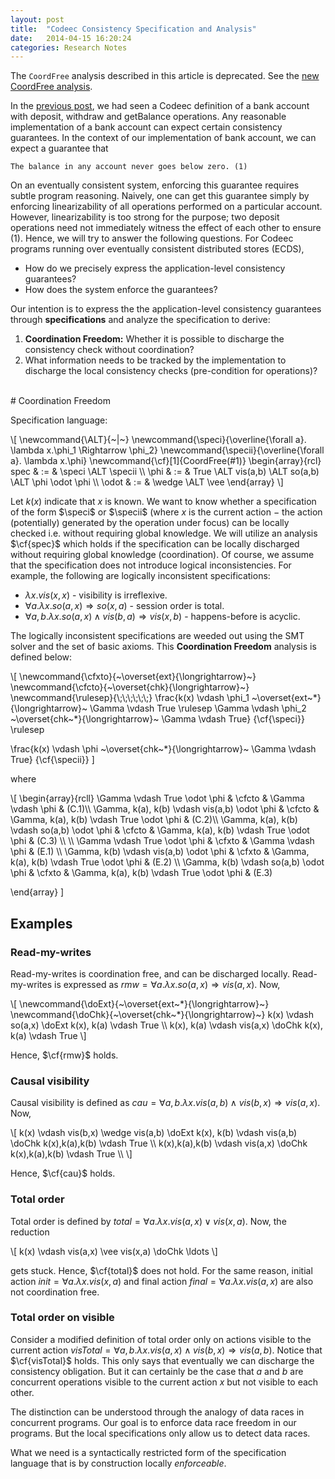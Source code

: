 ```yaml
---
layout: post
title:  "Codeec Consistency Specification and Analysis"
date:   2014-04-15 16:20:24
categories: Research Notes
---
```


The `CoordFree` analysis described in this article is deprecated. See the [new
CoordFree analysis][CoordFree].

In the [previous post][prev-post], we had seen a Codeec definition of a bank
account with deposit, withdraw and getBalance operations. Any reasonable
implementation of a bank account can expect certain consistency guarantees. In
the context of our implementation of bank account, we can expect a guarantee
that

	The balance in any account never goes below zero. (1)

On an eventually consistent system, enforcing this guarantee requires subtle
program reasoning. Naively, one can get this guarantee simply by enforcing
linearizability of all operations performed on a particular account. However,
linearizability is too strong for the purpose; two deposit operations need not
immediately witness the effect of each other to ensure (1). Hence, we will try
to answer the following questions. For Codeec programs running over eventually
consistent distributed stores (ECDS),

* How do we precisely express the application-level consistency guarantees?
* How does the system enforce the guarantees?

Our intention is to express the the application-level consistency guarantees
through **specifications** and analyze the specification to derive:

1. **Coordination Freedom:** Whether it is possible to discharge the consistency check without
coordination?
2. What information needs to be tracked by the implementation to discharge the
local consistency checks (pre-condition for operations)?

</br>
# Coordination Freedom

Specification language:

<div>
\[
\newcommand{\ALT}{~|~}
\newcommand{\speci}{\overline{\forall a}. \lambda x.\phi_1 \Rightarrow \phi_2}
\newcommand{\specii}{\overline{\forall a}. \lambda x.\phi}
\newcommand{\cf}[1]{CoordFree(#1)}
\begin{array}{rcl}
spec & := 	&  \speci \ALT \specii \\
\phi & := 	& True \ALT vis(a,b) \ALT so(a,b) \ALT \phi \odot \phi \\
\odot & := & \wedge \ALT \vee
\end{array}
\]
</div>

Let $k(x)$ indicate that $x$ is known. We want to know whether a specification
of the form $\speci$ or $\specii$ (where $x$ is the current action $-$ the
action (potentially) generated by the operation under focus) can be locally
checked i.e. without requiring global knowledge. We will utilize an analysis
$\cf{spec}$ which holds if the specification can be locally discharged without
requiring global knowledge (coordination). Of course, we assume that the
specification does not introduce logical inconsistencies. For example, the
following are logically inconsistent specifications:

* $\lambda x. vis(x,x)$ - visibility is irreflexive.
* $\forall a. \lambda x.so(a,x) \Rightarrow so(x,a)$ - session order is total.
* $\forall a,b. \lambda x. so(a,x) \wedge vis (b,a) \Rightarrow vis(x,b)$ - happens-before is acyclic.

The logically inconsistent specifications are weeded out using the SMT solver
and the set of basic axioms. This **Coordination Freedom** analysis is defined
below:

<div>
\[
\newcommand{\cfxto}{~\overset{ext}{\longrightarrow}~}
\newcommand{\cfcto}{~\overset{chk}{\longrightarrow}~}
\newcommand{\rulesep}{\;\;\;\;\;\;}
\frac{k(x) \vdash \phi_1 ~\overset{ext~*}{\longrightarrow}~ \Gamma \vdash True \rulesep
      \Gamma \vdash \phi_2 ~\overset{chk~*}{\longrightarrow}~ \Gamma \vdash True}
     {\cf{\speci}} \rulesep

\frac{k(x) \vdash \phi ~\overset{chk~*}{\longrightarrow}~ \Gamma \vdash True}
     {\cf{\specii}}
\]
</div>

where

<div>
\[
\begin{array}{rcll}
\Gamma \vdash True \odot \phi & \cfcto & \Gamma \vdash \phi & (C.1)\\
\Gamma, k(a), k(b) \vdash vis(a,b) \odot \phi & \cfcto & \Gamma, k(a), k(b) \vdash True \odot \phi & (C.2)\\
\Gamma, k(a), k(b) \vdash so(a,b) \odot \phi & \cfcto & \Gamma, k(a), k(b) \vdash True \odot \phi & (C.3) \\ \\
\Gamma \vdash True \odot \phi & \cfxto & \Gamma \vdash \phi & (E.1) \\
\Gamma, k(b) \vdash vis(a,b) \odot \phi & \cfxto & \Gamma, k(a), k(b) \vdash True \odot \phi & (E.2) \\
\Gamma, k(b) \vdash so(a,b) \odot \phi & \cfxto & \Gamma, k(a), k(b) \vdash True \odot \phi & (E.3)

\end{array}
\]
</div>

## Examples

### Read-my-writes

Read-my-writes is coordination free, and can be discharged locally.
Read-my-writes is expressed as $rmw = \forall a. \lambda x. so(a,x) \Rightarrow
vis(a,x)$. Now,

<div>
\[
\newcommand{\doExt}{~\overset{ext~*}{\longrightarrow}~}
\newcommand{\doChk}{~\overset{chk~*}{\longrightarrow}~}
k(x) \vdash so(a,x) \doExt k(x), k(a) \vdash True \\
k(x), k(a) \vdash vis(a,x) \doChk k(x), k(a) \vdash True
\]
</div>

Hence, $\cf{rmw}$ holds.

### Causal visibility

Causal visibility is defined as $cau = \forall a,b. \lambda x. vis(a,b) \wedge
vis(b,x) \Rightarrow vis(a,x)$. Now,

<div>
\[
k(x) \vdash vis(b,x) \wedge vis(a,b) \doExt k(x), k(b) \vdash vis(a,b) \doChk k(x),k(a),k(b) \vdash True \\
k(x),k(a),k(b) \vdash vis(a,x) \doChk k(x),k(a),k(b) \vdash True \\
\]
</div>

Hence, $\cf{cau}$ holds.

### Total order

Total order is defined by $total = \forall a. \lambda x. vis(a,x) \vee
vis(x,a)$. Now, the reduction

<div>
\[
k(x) \vdash vis(a,x) \vee vis(x,a) \doChk \ldots
\]
</div>

gets stuck. Hence, $\cf{total}$ does not hold. For the same reason, initial
action $init = \forall a. \lambda x. vis (x,a)$ and final action $final =
\forall a. \lambda x. vis(a,x)$ are also not coordination free.

### Total order on visible

Consider a modified definition of total order only on actions visible to the
current action $visTotal = \forall a,b. \lambda x. vis(a,x) \wedge vis(b,x)
\Rightarrow vis(a,b)$. Notice that $\cf{visTotal}$ holds. This only says that
eventually we can discharge the consistency obligation. But it can certainly be
the case that $a$ and $b$ are concurrent operations visible to the current
action $x$ but not visible to each other.

The distinction can be understood through the analogy of data races in
concurrent programs. Our goal is to enforce data race freedom in our programs.
But the local specifications only allow us to detect data races.

What we need is a syntactically restricted form of the specification language
that is by construction locally *enforceable*.

[prev-post]: http://multimlton.cs.purdue.edu/mML/Notes/research/notes/2014/04/10/Codeec-surface-language.html
[CoordFree]: http://multimlton.cs.purdue.edu/mML/Notes/research/notes/2014/04/16/Local-Specification.html
